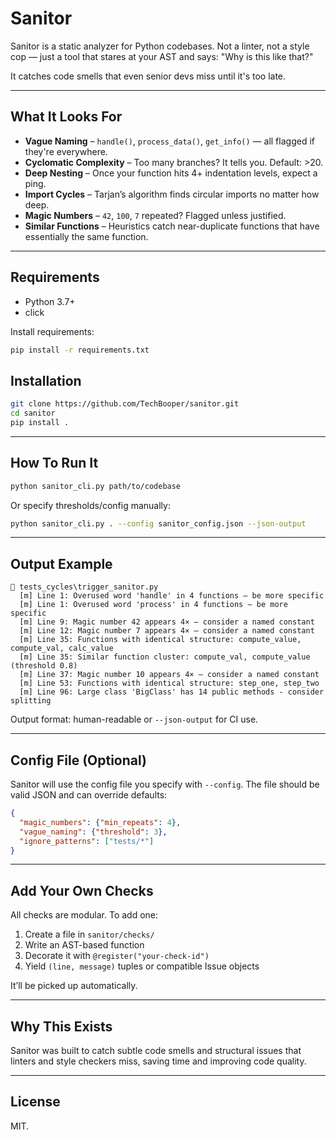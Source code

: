 
# Sanitor

Sanitor is a static analyzer for Python codebases. Not a linter, not a style cop — just a tool that stares at your AST and says: "Why is this like that?"

It catches code smells that even senior devs miss until it's too late.

---

## What It Looks For

* **Vague Naming** – `handle()`, `process_data()`, `get_info()` — all flagged if they're everywhere.
* **Cyclomatic Complexity** – Too many branches? It tells you. Default: >20.
* **Deep Nesting** – Once your function hits 4+ indentation levels, expect a ping.
* **Import Cycles** – Tarjan’s algorithm finds circular imports no matter how deep.
* **Magic Numbers** – `42`, `100`, `7` repeated? Flagged unless justified.
* **Similar Functions** – Heuristics catch near-duplicate functions that have essentially the same function.

---


## Requirements

- Python 3.7+
- click

Install requirements:

```bash
pip install -r requirements.txt
```

## Installation

```bash
git clone https://github.com/TechBooper/sanitor.git
cd sanitor
pip install .
```

---


## How To Run It

```bash
python sanitor_cli.py path/to/codebase
```

Or specify thresholds/config manually:

```bash
python sanitor_cli.py . --config sanitor_config.json --json-output
```

---

## Output Example

```
📁 tests_cycles\trigger_sanitor.py
  [m] Line 1: Overused word 'handle' in 4 functions – be more specific
  [m] Line 1: Overused word 'process' in 4 functions – be more specific
  [m] Line 9: Magic number 42 appears 4× – consider a named constant
  [m] Line 12: Magic number 7 appears 4× – consider a named constant
  [m] Line 35: Functions with identical structure: compute_value, compute_val, calc_value
  [m] Line 35: Similar function cluster: compute_val, compute_value (threshold 0.8)
  [m] Line 37: Magic number 10 appears 4× – consider a named constant
  [m] Line 53: Functions with identical structure: step_one, step_two
  [m] Line 96: Large class 'BigClass' has 14 public methods - consider splitting
```


Output format: human-readable or `--json-output` for CI use.

---


## Config File (Optional)

Sanitor will use the config file you specify with `--config`. The file should be valid JSON and can override defaults:

```json
{
  "magic_numbers": {"min_repeats": 4},
  "vague_naming": {"threshold": 3},
  "ignore_patterns": ["tests/*"]
}
```

---


## Add Your Own Checks

All checks are modular. To add one:

1. Create a file in `sanitor/checks/`
2. Write an AST-based function
3. Decorate it with `@register("your-check-id")`
4. Yield `(line, message)` tuples or compatible Issue objects

It’ll be picked up automatically.

---


## Why This Exists

Sanitor was built to catch subtle code smells and structural issues that linters and style checkers miss, saving time and improving code quality.

---

## License

MIT.
